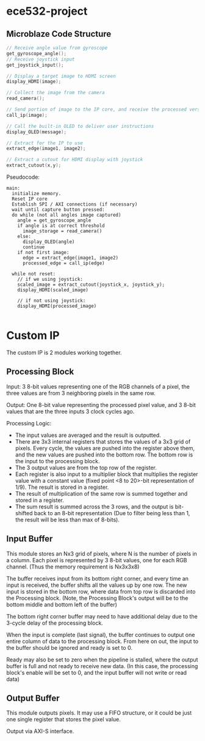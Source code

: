 # ece532-project

## Microblaze Code Structure
```c
// Receive angle value from gyroscope
get_gyroscope_angle();
// Receive joystick input
get_joystick_input();

// Display a target image to HDMI screen
display_HDMI(image);

// Collect the image from the camera
read_camera();

// Send portion of image to the IP core, and receive the processed version
call_ip(image);

// Call the built-in OLED to deliver user instructions
display_OLED(message);

// Extract for the IP to use
extract_edge(image1, image2);

// Extract a cutout for HDMI display with joystick 
extract_cutout(x,y);
```

Pseudocode:
```
main:
  initialize memory.
  Reset IP core
  Establish SPI / AXI connections (if necessary)
  wait until capture button pressed:
  do while (not all angles image captured)
    angle = get_gyroscope_angle
    if angle is at correct threshold
      image_storage = read_camera()
    else:
      display_OLED(angle)
      continue
    if not first image:
      edge = extract_edge(image1, image2)
      processed_edge = call_ip(edge)

  while not reset:
    // if we using joystick:
    scaled_image = extract_cutout(joystick_x, joystick_y);
    display_HDMI(scaled_image)

    // if not using joystick:
    display_HDMI(processed_image)
    
```

# Custom IP
The custom IP is 2 modules working together.

## Processing Block
Input: 3 8-bit values representing one of the RGB channels of a pixel, the three values are from 3 neighboring pixels in the same row.

Output: One 8-bit value representing the processed pixel value, and 3 8-bit values that are the three inputs 3 clock cycles ago.

Processing Logic:
- The input values are averaged and the result is outputted.
- There are 3x3 internal registers that stores the values of a 3x3 grid of pixels. Every cycle, the values are pushed into the register above them, and the new values are pushed into the bottom row. The bottom row is the input to the processing block. 
- The 3 output values are from the top row of the register.
- Each register is also input to a multiplier block that multiplies the register value with a constant value (fixed point <8 to 20>-bit representation of 1/9). The result is stored in a register. 
- The result of multiplication of the same row is summed together and stored in a register.
- The sum result is summed across the 3 rows, and the output is bit-shifted back to an 8-bit representation (Due to filter being less than 1, the result will be less than max of 8-bits).

## Input Buffer
This module stores an Nx3 grid of pixels, where N is the number of pixels in a column. Each pixel is represented by 3 8-bit values, one for each RGB channel. (Thus the memory requirement is Nx3x3x8)

The buffer receives input from its bottom right corner, and every time an input is received, the buffer shifts all the values up by one row. The new input is stored in the bottom row, where data from top row is discarded into the Processing block. (Note, the Processing Block's output will be to the bottom middle and bottom left of the buffer)

The bottom right corner buffer may need to have additional delay due to the 3-cycle delay of the processing block.

When the input is complete (last signal), the buffer continues to output one entire column of data to the processing block. From here on out, the input to the buffer should be ignored and ready is set to 0.

Ready may also be set to zero when the pipeline is stalled, where the output buffer is full and not ready to receive new data. (In this case, the processing block's enable will be set to 0, and the input buffer will not write or read data)

## Output Buffer
This module outputs pixels. It may use a FIFO structure, or it could be just one single register that stores the pixel value. 

Output via AXI-S interface.